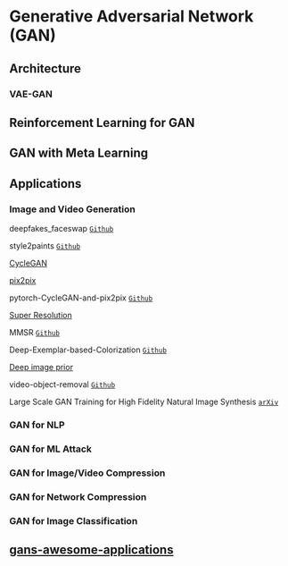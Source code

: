 # Generative Adversarial Network (GAN)

## Architecture

### VAE-GAN

## Reinforcement Learning for GAN

## GAN with Meta Learning

## Applications

### Image and Video Generation

deepfakes_faceswap [`Github`](https://github.com/deepfakes/faceswap)

style2paints [`Github`](https://github.com/lllyasviel/style2paints)

[CycleGAN](https://junyanz.github.io/CycleGAN/)

[pix2pix](https://phillipi.github.io/pix2pix/)

pytorch-CycleGAN-and-pix2pix [`Github`](https://github.com/junyanz/pytorch-CycleGAN-and-pix2pix)

[Super Resolution](https://towardsdatascience.com/deep-learning-based-super-resolution-without-using-a-gan-11c9bb5b6cd5)

MMSR [`Github`](https://github.com/open-mmlab/mmsr)

Deep-Exemplar-based-Colorization [`Github`](https://github.com/msracver/Deep-Exemplar-based-Colorization)

[Deep image prior](https://dmitryulyanov.github.io/deep_image_prior)

video-object-removal [`Github`](https://github.com/zllrunning/video-object-removal)

Large Scale GAN Training for High Fidelity Natural Image Synthesis [`arXiv`](https://arxiv.org/abs/1807.10875)

### GAN for NLP

### GAN for ML Attack

### GAN for Image/Video Compression

### GAN for Network Compression

### GAN for Image Classification

## [gans-awesome-applications](https://github.com/nashory/gans-awesome-applications)
